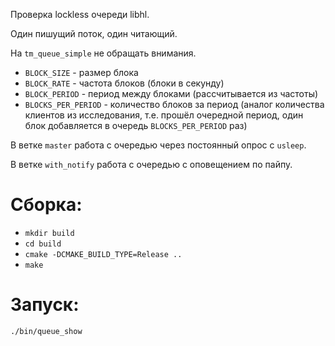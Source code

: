Проверка lockless очереди libhl.

Один пишущий поток, один читающий.

На `tm_queue_simple` не обращать внимания.


* `BLOCK_SIZE` - размер блока
* `BLOCK_RATE` - частота блоков (блоки в секунду)
* `BLOCK_PERIOD` - период между блоками (рассчитывается из частоты)
* `BLOCKS_PER_PERIOD` - количество блоков за период (аналог количества клиентов из исследования, т.е. прошёл очередной период, один блок добавляется в очередь `BLOCKS_PER_PERIOD` раз)

В ветке `master` работа с очередью через постоянный опрос с `usleep`.

В ветке `with_notify` работа с очередью с оповещением по пайпу.

# Сборка:
* `mkdir build`
* `cd build`
* `cmake -DCMAKE_BUILD_TYPE=Release ..`
* `make`

# Запуск:
`./bin/queue_show`
